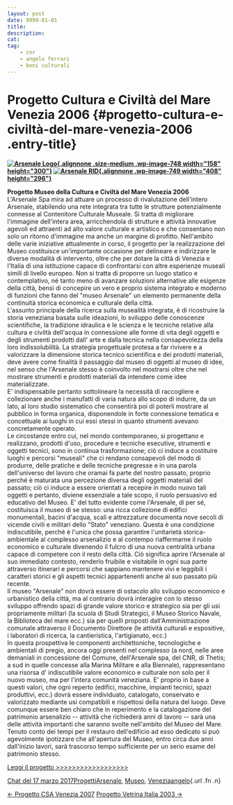```yaml
---
layout: post
date: 9999-01-01
title:
description:
cat:
tag:
    - cnr
    - angelo ferrari
    - beni culturali
---
```

Progetto Cultura e Civiltà del Mare Venezia 2006 {#progetto-cultura-e-civiltà-del-mare-venezia-2006 .entry-title}
================================================

**[![Arsenale Logo](wp-content/uploads/2017/03/Arsenale-Logo-158x300.jpg){.alignnone .size-medium .wp-image-748 width="158" height="300"}](wp-content/uploads/2017/03/Arsenale-Logo.jpg)       [![Arsenale RID](wp-content/uploads/2017/03/Arsenale-RID-300x218.jpg){.alignnone .wp-image-749 width="408" height="296"}](wp-content/uploads/2017/03/Arsenale-RID.jpg)**

**Progetto Museo della Cultura e Civiltà del Mare Venezia 2006**\
L'Arsenale Spa mira ad attuare un processo di rivalutazione dell'intero Arsenale, stabilendo una rete integrata tra tutte le strutture potenzialmente connesse al Contenitore Culturale Museale. Si tratta di migliorare l'immagine dell'intera area, arricchendola di strutture e attività innovative agevoli ed attraenti ad alto valore culturale e artistico e che consentano non solo un ritorno d'immagine ma anche un margine di profitto. Nell'ambito delle varie iniziative attualmente in corso, il progetto per la realizzazione del Museo costituisce un'importante occasione per delineare e indirizzare le diverse modalità di intervento, oltre che per dotare la città di Venezia e l'Italia di una istituzione capace di confrontarsi con altre esperienze museali simili di livello europeo. Non si tratta di proporre  un luogo statico e contemplativo, né tanto meno di avanzare soluzioni alternative alle esigenze della città,  bensì di concepire un vero e proprio sistema  integrato e moderno di funzioni che fanno  del "museo Arsenale"  un elemento permanente della continuità storica economica e culturale della città.\
L'assunto principale della ricerca sulla musealità integrata, è di ricostruire la storia veneziana basata sulle ideazioni, lo sviluppo delle conoscenze scientifiche, la tradizione idraulica e le scienza e le tecniche relative alla cultura e civiltà dell'acqua in connessione alle forme di vita degli oggetti e degli strumenti prodotti dall' arte e dalla tecnica nella consapevolezza della loro indissolubilità.  La strategia progettuale protesa a far rivivere e a valorizzare la dimensione storica tecnico scientifica e dei prodotti materiali, deve avere come finalità il passaggio dal museo di oggetti al museo di idee, nel senso che l'Arsenale stesso è coinvolto nel mostrarsi oltre che nel mostrare strumenti e prodotti materiali da intendere come idee materializzate.\
E' indispensabile pertanto sottolineare la necessità di raccogliere e collezionare anche i manufatti di varia natura allo scopo di indurre, da un lato, al loro studio sistematico che consentirà poi di poterli mostrare al pubblico in forma organica, disponendole in forte connessione tematica e concettuale ai luoghi in cui essi stessi in quanto strumenti avevano concretamente operato.\
Le circostanze entro cui, nel mondo contemporaneo, si progettano e realizzano, prodotti d'uso, procedure e tecniche esecutive, strumenti e oggetti tecnici, sono in continua trasformazione; ciò ci induce a costituire luoghi e percorsi  "museali" che ci rendano consapevoli del modo di produrre, delle pratiche e delle tecniche pregresse e in una parola dell'universo del lavoro che oramai fa parte del nostro passato, proprio perché è maturata una percezione diversa degli oggetti materiali del passato; ciò ci induce a essere orientati a recepire in modo nuovo tali oggetti e pertanto, diviene essenziale a tale scopo, il ruolo persuasivo ed educativo del Museo. E' del tutto evidente come l'Arsenale, di per sé, costituisca il museo di  se stesso: una ricca collezione di edifici monumentali,  bacini d'acqua,  scali e attrezzature documenta nove secoli di vicende  civili e militari dello "Stato" veneziano. Questa è una condizione indiscutibile, perché è l'unica  che possa garantire l'unitarietà  storica-ambientale al complesso arsenalizio e al contempo  riaffermarne il ruolo economico e culturale divenendo il fulcro di una nuova centralità  urbana capace di competere con il resto della città. Ciò significa  aprire l'Arsenale al suo immediato contesto,   renderlo fruibile e visitabile  in ogni  sua parte attraverso itinerari e percorsi che sappiano mantenere vivi e leggibili i caratteri storici e gli aspetti tecnici appartenenti anche al suo passato più recente.\
Il museo "Arsenale"  non dovrà essere di  ostacolo allo sviluppo economico e urbanistico della città,  ma al contrario dovrà interagire con lo stesso sviluppo offrendo spazi di grande valore storico  e strategico sia per gli usi propriamente militari (la scuola di Studi Strategici, il Museo Storico Navale, la Biblioteca del mare ecc.)  sia per  quelli proposti dall'Amministrazione comunale attraverso il  Documento Direttore (le attività culturali e espositive, i laboratori di ricerca, la cantieristica, l'artigianato, ecc.)\
In questa prospettiva le componenti architettoniche, tecnologiche e ambientali di pregio, ancora oggi presenti nel complesso (a nord, nelle aree demaniali in concessione del Comune, dell'Arsenale spa, del CNR, di Thetis; a sud in quelle concesse alla Marina Militare e alla Biennale), rappresentano una risorsa d' indiscutibile valore economico e culturale non solo per il nuovo museo, ma per l'intera  comunità veneziana. E' proprio in base a questi valori,  che ogni reperto (edifici, macchine, impianti tecnici, spazi produttivi, ecc.) dovrà essere  individuato, catalogato, conservato e valorizzato  mediante  usi compatibili e rispettosi della natura del luogo. Deve comunque essere ben chiaro che in reperimento e la catalogazione del patrimonio arsenalizio -- attività che richiederà anni di lavoro -- sarà una delle attività importanti che saranno svolte nell'ambito del Museo del Mare. Tenuto conto dei tempi per il restauro dell'edificio ad esso dedicato si può agevolmente ipotizzare che all'apertura del Museo, entro circa due anni dall'inizio lavori,  sarà trascorso tempo sufficiente per un serio esame del patrimonio stesso.

[Leggi il progetto \>\>\>\>\>\>\>\>\>\>\>\>\>\>\>\>\>\>](wp-content/uploads/2017/03/Progetto-Cultura-e-Civilta-del-Mare-Venezia-2006-RID.pdf)

[Chat del 17 marzo 2017](indexaaca.html?p=745 "Permalink a Progetto Cultura e Civiltà del Mare Venezia 2006")[Progetti](index0b40.html?cat=9)[Arsenale](index6e38.html?tag=arsenale), [Museo](index304a.html?tag=museo), [Venezia](index05f5.html?tag=venezia)[angelo](indexcd64.html?author=1 "Vedi tutti gli articoli di angelo"){.url .fn .n}

[← Progetto CSA Venezia 2007](index00c2.html?p=741) [Progetto Vetrina Italia 2003 →](index1c40.html?p=760)

